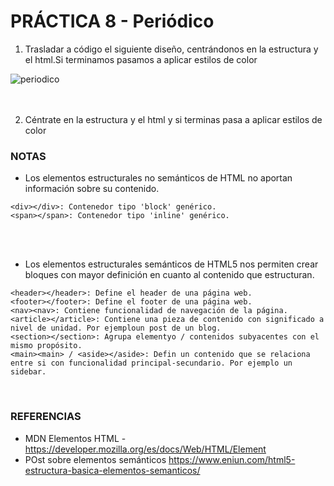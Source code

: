 # PRÁCTICA 8 - Periódico
1. Trasladar a código el siguiente diseño, centrándonos en la estructura y el html.Si terminamos pasamos a aplicar estilos de color

![periodico](img/periodico.svg "Periodico") <br><br><br>

2. Céntrate en la estructura y el html y si terminas pasa a aplicar estilos de color

### NOTAS

- Los elementos estructurales no semánticos de HTML no aportan información sobre su contenido.

```
<div></div>: Contenedor tipo 'block' genérico.
<span></span>: Contenedor tipo 'inline' genérico.
```
<br><br>

- Los elementos estructurales semánticos de HTML5 nos permiten crear bloques con mayor definición en cuanto al contenido que estructuran.

```
<header></header>: Define el header de una página web.
<footer></footer>: Define el footer de una página web.
<nav><nav>: Contiene funcionalidad de navegación de la página.
<article></article>: Contiene una pieza de contenido con significado a nivel de unidad. Por ejemploun post de un blog.
<section></section>: Agrupa elementyo / contenidos subyacentes con el mismo propósito.
<main><main> / <aside></aside>: Defin un contenido que se relaciona entre si con funcionalidad principal-secundario. Por ejemplo un sidebar.
```
<br>


### REFERENCIAS
- MDN Elementos HTML - https://developer.mozilla.org/es/docs/Web/HTML/Element
- POst sobre elementos semánticos https://www.eniun.com/html5-estructura-basica-elementos-semanticos/
